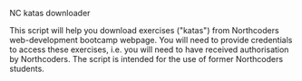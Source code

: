 NC katas downloader

This script will help you download exercises ("katas") from Northcoders web-development bootcamp webpage. You will need to provide credentials to access these exercises, i.e. you will need to have received authorisation by Northcoders. The script is intended for the use of former Northcoders students.
